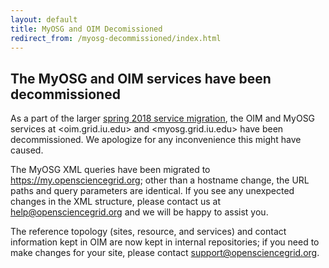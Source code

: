 ```yaml
---
layout: default
title: MyOSG and OIM Decomissioned
redirect_from: /myosg-decommissioned/index.html
---
```


The MyOSG and OIM services have been decommissioned
---------------------------------------------------

As a part of the larger [spring 2018 service migration](https://opensciencegrid.org/technology/policy/service-migrations-spring-2018/),
the OIM and MyOSG services at <oim.grid.iu.edu> and <myosg.grid.iu.edu> have
been decommissioned.  We apologize for any inconvenience this might have caused.

The MyOSG XML queries have been migrated to <https://my.opensciencegrid.org>; other than a hostname
change, the URL paths and query parameters are identical.  If you see any unexpected changes
in the XML structure, please contact us at [help@opensciencegrid.org](mailto:help@opensciencegrid.org)
and we will be happy to assist you.

The reference topology (sites, resource, and services) and contact information kept in OIM are now
kept in internal repositories; if you need to make changes for your site, please contact
[support@opensciencegrid.org](mailto:support@opensciencegrid.org).
